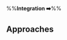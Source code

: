<link rel="stylesheet" href="{{baseUrl}}/css/textbook.css">

<div class="website-content">

%%**Integration :arrow_right:**%%

## Approaches

<div id="main">

<include src="lateVsEarly/embed.md" />
<include src="bigBangVsIncremental/embed.md" />
<include src="topDownVsBottomUp/embed.md" />

</div>

</div>
